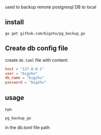 used to backup remote postgresql DB to local

## install

```
go get github.com/bigzhu/pg_backup_go
```

## Create db config file

create `db.toml` file with content:

```toml
host = "127.0.0.1"
user = "bigzhu"
db_name = "bigzhu"
password = "bigzhu"
```

## usage

run

```bash
pg_backup_go
```

in the db.toml file path

